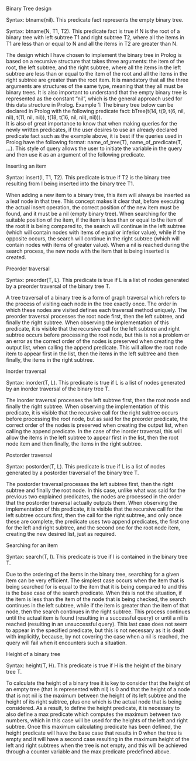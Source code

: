Binary Tree design

Syntax: btname(nil).
This predicate fact represents the empty binary tree.

Syntax: btname(N, T1, T2).
This predicate fact is true if N is the root of a binary tree with left subtree T1 and right subtree T2, where all the items in T1 are less than or equal to N and all the items in T2 are greater than N.

The design which I have chosen to implement the binary tree in Prolog is based on a recursive structure that takes three arguments: the item of the root, the left subtree, and the right subtree, where all the items in the left subtree are less than or equal to the item of the root and all the items in the right subtree are greater than the root item. It is mandatory that all the three arguments are structures of the same type, meaning that they all must be binary trees. It is also important to understand that the empty binary tree is represented as the constant “nil”, which is the general approach used for this data structure in Prolog.
Example 1: The binary tree below can be declared in Prolog with the following predicate fact:
bTree(t(14, t(9, t(6, nil, nil), t(11, nil, nil)), t(18, t(16, nil, nil), nil))).  
It is also of great importance to know that when making queries for the newly written predicates, if the user desires to use an already declared predicate fact such as the example above, it is best if the queries used in Prolog have the following format:
name_of_tree(T), name_of_predicate(T, …).
This style of query allows the user to initiate the variable in the query and then use it as an argument of the following predicate.

Inserting an item

Syntax: insert(I, T1, T2).
This predicate is true if T2 is the binary tree resulting from I being inserted into the binary tree T1.

When adding a new item to a binary tree, this item will always be inserted as a leaf node in that tree. This concept makes it clear that, before executing the actual insert operation, the correct position of the new item must be found, and it must be a nil (empty binary tree). When searching for the suitable position of the item, if the item is less than or equal to the item of the root it is being compared to, the search will continue in the left subtree (which will contain nodes with items of equal or inferior value), while if the opposite occurs, the search will continue in the right subtree (which will contain nodes with items of greater value). When a nil is reached during the search process, the new node with the item that is being inserted is created.


Preorder traversal

Syntax: preorder(T, L).
This predicate is true if L is a list of nodes generated by a preorder traversal of the binary tree T.

A tree traversal of a binary tree is a form of graph traversal which refers to the process of visiting each node in the tree exactly once. The order in which these nodes are visited defines each traversal method uniquely. 
The preorder traversal processes the root node first, then the left subtree, and finally the right subtree.  When observing the implementation of this predicate, it is visible that the recursive call for the left subtree and right subtree occurs before processing the root node, but this is not a problem or an error as the correct order of the nodes is preserved when creating the output list, when calling the append predicate. This will allow the root node item to appear first in the list, then the items in the left subtree and then finally, the items in the right subtree.


Inorder traversal

Syntax: inorder(T, L).
This predicate is true if L is a list of nodes generated by an inorder traversal of the binary tree T.

The inorder traversal processes the left subtree first, then the root node and finally the right subtree.  When observing the implementation of this predicate, it is visible that the recursive call for the right subtree occurs before processing the root node, but as said for the preorder predicate, the correct order of the nodes is preserved when creating the output list, when calling the append predicate. In the case of the inorder traversal, this will allow the items in the left subtree to appear first in the list, then the root node item and then finally, the items in the right subtree.


Postorder traversal

Syntax: postorder(T, L).
This predicate is true if L is a list of nodes generated by a postorder traversal of the binary tree T.

The postorder traversal processes the left subtree first, then the right subtree and finally the root node.  In this case, unlike what was said for the previous two explained predicates, the nodes are processed in the order that the postorder traversal actually outputs them. When observing the implementation of this predicate, it is visible that the recursive call for the left subtree occurs first, then the call for the right subtree, and only once these are complete, the predicate uses two append predicates, the first one for the left and right subtree, and the second one for the root node item, creating the new desired list, just as required.


Searching for an item

Syntax: search(T, I).
This predicate is true if I is contained in the binary tree T.

Due to the ordering of the items in the binary tree, searching for a given item can be very efficient. The simplest case occurs when the item that is being searched for is equal to the item that it is being compared to and this is the base case of the search predicate. When this is not the situation, if the item is less than the item of the node that is being checked, the search continues in the left subtree, while if the item is greater than the item of that node, then the search continues in the right subtree. This process continues until the actual item is found (resulting in a successful query) or until a nil is reached (resulting in an unsuccessful query). This last case does not seem to appear in the specified predicate, but this is not necessary as it is dealt with implicitly, because, by not covering the case when a nil is reached, the query will fail when it encounters such a situation.


Height of a binary tree

Syntax: height(T, H).
This predicate is true if H is the height of the binary tree T. 

To calculate the height of a binary tree it is key to consider that the height of an empty tree (that is represented with nil) is 0 and that the height of a node that is not nil is the maximum between the height of its left subtree and the height of its right subtree, plus one which is the actual node that is being considered.
As a result, to define the height predicate, it is necessary to also define a max predicate which computes the maximum between two numbers, which in this case will be used for the heights of the left and right subtree. Once this maximum calculating predicate has been defined, the height predicate will have the base case that results in 0 when the tree is empty and it will have a second case resulting in the maximum height of the left and right subtrees when the tree is not empty, and this will be achieved through a counter variable and the max predicate predefined above.
